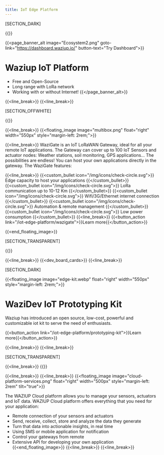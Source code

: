 ```yaml
---
title: IoT Edge Platform
---
```


[SECTION_DARK]

{{<title line-style="visibility: hidden">}}
### DEVELOP, DEPLOY, CONNECT !
{{</title>}}

{{<page_banner_alt  image="Ecosystem2.png" goto-link="https://dashboard.waziup.io/" button-text="Try Dashboard">}}

# Waziup IoT Platform
- Free and Open-Source
- Long range with LoRa network
- Working with or without Internet!
{{</page_banner_alt>}}


{{<line_break>}}
{{<line_break>}}

[SECTION_OFFWHITE]

{{<title >}}
### Edge Gateway
{{</title>}}

{{<line_break>}}
{{<floating_image image="multibox.png" float="right" width="550px" style="margin-left: 2rem;">}}


{{<line_break>}}
WaziGate is an IoT LoRaWAN Gateway, ideal for all your remote IoT applications. The Gateway can cover up to 100 IoT Sensors and actuator nodes: Weather stations, soil monitoring, GPS applications… The possibilities are endless! You can host your own applications directly in the gateway. The WaziGate features:

{{<line_break>}}
{{<custom_bullet icon="/img/icons/check-circle.svg">}}
Edge capacity to host your applications
{{</custom_bullet>}}
{{<custom_bullet icon="/img/icons/check-circle.svg">}}
LoRa communication up to 10-12 Km
{{</custom_bullet>}}
{{<custom_bullet icon="/img/icons/check-circle.svg">}}
Wifi/3G/Ethernet internet connection
{{</custom_bullet>}}
{{<custom_bullet icon="/img/icons/check-circle.svg">}}
Automation & remote management
{{</custom_bullet>}}
{{<custom_bullet icon="/img/icons/check-circle.svg">}}
Low power consumption
{{</custom_bullet>}}
{{<line_break>}}
{{<button_action link="/iot-edge-platform/wazigate">}}Learn more{{</button_action>}}




{{<end_floating_image>}}

[SECTION_TRANSPARENT]

{{<title>}}
### Our Development Boards
{{</title>}}

{{<line_break>}}
{{<dev_board_cards>}}
{{<line_break>}}

[SECTION_DARK]

{{<floating_image image="edge-kit.webp" float="right" width="550px" style="margin-left: 2rem;">}}

# WaziDev IoT Prototyping Kit

Waziup has introduced an open source, low-cost, powerful and customizable iot kit to serve the need of enthusiasts.

{{<button_action link="/iot-edge-platform/prototyping-kit">}}Learn more{{</button_action>}}

{{<line_break>}}
{{<line_break>}}

[SECTION_TRANSPARENT]

<!-- {{<cp_circular_cards>}} -->

{{<line_break>}}
{{<title sub-title="Manage your Sensors and Actuators Remotely">}} 
### Cloud Platform 
{{</title>}}

{{<line_break>}}
{{<line_break>}}
{{<floating_image image="cloud-platform-services.png" float="right" width="500px" style="margin-left: 2rem" tilt="true">}}

The WAZIUP Cloud platform allows you to manage your sensors, actuators and IoT data. WAZIUP Cloud platform offers everything that you need for your application:
- Remote connection of your sensors and actuators
- Send, receive, collect, store and analyze the data they generate
- Turn that data into actionable insights, in real time
- Using SMS or mobile application for notification
- Control your gateways from remote
- Extensive API for developing your own application
{{<end_floating_image>}}
{{<line_break>}}
{{<line_break>}}

<!-- {{<subscribe_section>}} -->